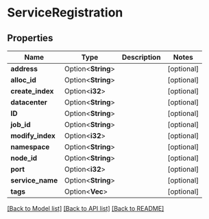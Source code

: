 # ServiceRegistration

## Properties

Name | Type | Description | Notes
------------ | ------------- | ------------- | -------------
**address** | Option<**String**> |  | [optional]
**alloc_id** | Option<**String**> |  | [optional]
**create_index** | Option<**i32**> |  | [optional]
**datacenter** | Option<**String**> |  | [optional]
**ID** | Option<**String**> |  | [optional]
**job_id** | Option<**String**> |  | [optional]
**modify_index** | Option<**i32**> |  | [optional]
**namespace** | Option<**String**> |  | [optional]
**node_id** | Option<**String**> |  | [optional]
**port** | Option<**i32**> |  | [optional]
**service_name** | Option<**String**> |  | [optional]
**tags** | Option<**Vec<String>**> |  | [optional]

[[Back to Model list]](../README.md#documentation-for-models) [[Back to API list]](../README.md#documentation-for-api-endpoints) [[Back to README]](../README.md)


